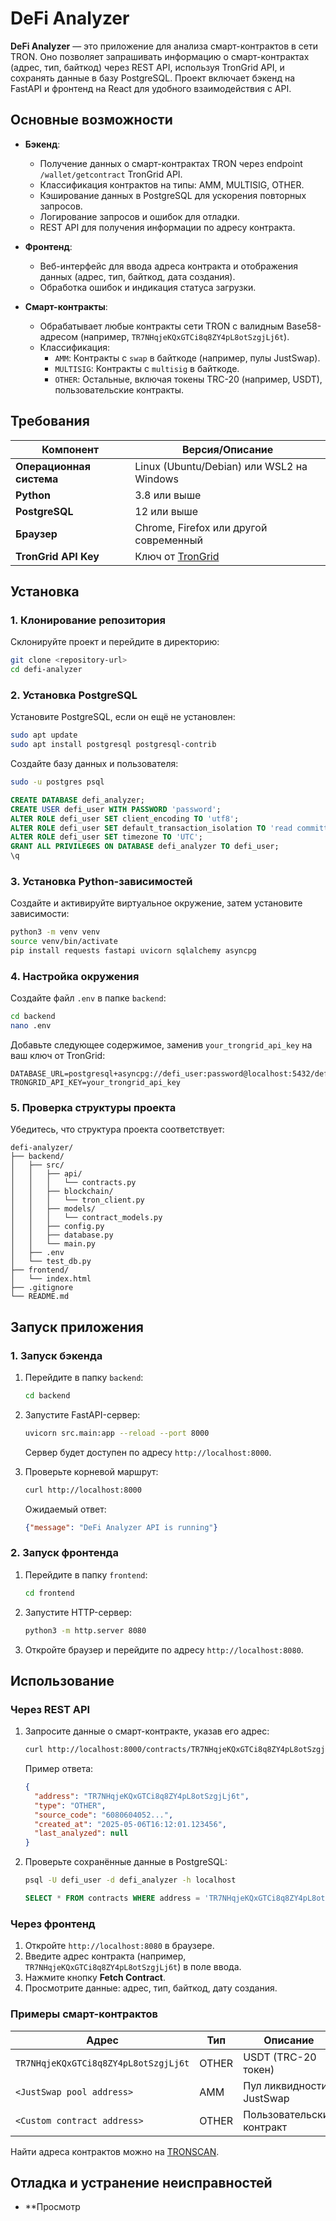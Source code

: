 
# DeFi Analyzer

**DeFi Analyzer** — это приложение для анализа смарт-контрактов в сети TRON. Оно позволяет запрашивать информацию о смарт-контрактах (адрес, тип, байткод) через REST API, используя TronGrid API, и сохранять данные в базу PostgreSQL. Проект включает бэкенд на FastAPI и фронтенд на React для удобного взаимодействия с API.

## Основные возможности

- **Бэкенд**:
  - Получение данных о смарт-контрактах TRON через endpoint `/wallet/getcontract` TronGrid API.
  - Классификация контрактов на типы: AMM, MULTISIG, OTHER.
  - Кэширование данных в PostgreSQL для ускорения повторных запросов.
  - Логирование запросов и ошибок для отладки.
  - REST API для получения информации по адресу контракта.

- **Фронтенд**:
  - Веб-интерфейс для ввода адреса контракта и отображения данных (адрес, тип, байткод, дата создания).
  - Обработка ошибок и индикация статуса загрузки.

- **Смарт-контракты**:
  - Обрабатывает любые контракты сети TRON с валидным Base58-адресом (например, `TR7NHqjeKQxGTCi8q8ZY4pL8otSzgjLj6t`).
  - Классификация:
    - `AMM`: Контракты с `swap` в байткоде (например, пулы JustSwap).
    - `MULTISIG`: Контракты с `multisig` в байткоде.
    - `OTHER`: Остальные, включая токены TRC-20 (например, USDT), пользовательские контракты.

## Требования

| Компонент           | Версия/Описание                              |
|---------------------|----------------------------------------------|
| **Операционная система** | Linux (Ubuntu/Debian) или WSL2 на Windows |
| **Python**          | 3.8 или выше                                 |
| **PostgreSQL**      | 12 или выше                                  |
| **Браузер**         | Chrome, Firefox или другой современный       |
| **TronGrid API Key**| Ключ от [TronGrid](https://www.trongrid.io/) |

## Установка

### 1. Клонирование репозитория
Склонируйте проект и перейдите в директорию:

```bash
git clone <repository-url>
cd defi-analyzer
```

### 2. Установка PostgreSQL
Установите PostgreSQL, если он ещё не установлен:

```bash
sudo apt update
sudo apt install postgresql postgresql-contrib
```

Создайте базу данных и пользователя:

```bash
sudo -u postgres psql
```

```sql
CREATE DATABASE defi_analyzer;
CREATE USER defi_user WITH PASSWORD 'password';
ALTER ROLE defi_user SET client_encoding TO 'utf8';
ALTER ROLE defi_user SET default_transaction_isolation TO 'read committed';
ALTER ROLE defi_user SET timezone TO 'UTC';
GRANT ALL PRIVILEGES ON DATABASE defi_analyzer TO defi_user;
\q
```

### 3. Установка Python-зависимостей
Создайте и активируйте виртуальное окружение, затем установите зависимости:

```bash
python3 -m venv venv
source venv/bin/activate
pip install requests fastapi uvicorn sqlalchemy asyncpg
```

### 4. Настройка окружения
Создайте файл `.env` в папке `backend`:

```bash
cd backend
nano .env
```

Добавьте следующее содержимое, заменив `your_trongrid_api_key` на ваш ключ от TronGrid:

```
DATABASE_URL=postgresql+asyncpg://defi_user:password@localhost:5432/defi_analyzer
TRONGRID_API_KEY=your_trongrid_api_key
```

### 5. Проверка структуры проекта
Убедитесь, что структура проекта соответствует:

```
defi-analyzer/
├── backend/
│   ├── src/
│   │   ├── api/
│   │   │   └── contracts.py
│   │   ├── blockchain/
│   │   │   └── tron_client.py
│   │   ├── models/
│   │   │   └── contract_models.py
│   │   ├── config.py
│   │   ├── database.py
│   │   └── main.py
│   ├── .env
│   └── test_db.py
├── frontend/
│   └── index.html
├── .gitignore
└── README.md
```

## Запуск приложения

### 1. Запуск бэкенда
1. Перейдите в папку `backend`:

   ```bash
   cd backend
   ```

2. Запустите FastAPI-сервер:

   ```bash
   uvicorn src.main:app --reload --port 8000
   ```

   Сервер будет доступен по адресу `http://localhost:8000`.

3. Проверьте корневой маршрут:

   ```bash
   curl http://localhost:8000
   ```

   Ожидаемый ответ:

   ```json
   {"message": "DeFi Analyzer API is running"}
   ```

### 2. Запуск фронтенда
1. Перейдите в папку `frontend`:

   ```bash
   cd frontend
   ```

2. Запустите HTTP-сервер:

   ```bash
   python3 -m http.server 8080
   ```

3. Откройте браузер и перейдите по адресу `http://localhost:8080`.

## Использование

### Через REST API
1. Запросите данные о смарт-контракте, указав его адрес:

   ```bash
   curl http://localhost:8000/contracts/TR7NHqjeKQxGTCi8q8ZY4pL8otSzgjLj6t
   ```

   Пример ответа:

   ```json
   {
     "address": "TR7NHqjeKQxGTCi8q8ZY4pL8otSzgjLj6t",
     "type": "OTHER",
     "source_code": "6080604052...",
     "created_at": "2025-05-06T16:12:01.123456",
     "last_analyzed": null
   }
   ```

2. Проверьте сохранённые данные в PostgreSQL:

   ```bash
   psql -U defi_user -d defi_analyzer -h localhost
   ```

   ```sql
   SELECT * FROM contracts WHERE address = 'TR7NHqjeKQxGTCi8q8ZY4pL8otSzgjLj6t';
   ```

### Через фронтенд
1. Откройте `http://localhost:8080` в браузере.
2. Введите адрес контракта (например, `TR7NHqjeKQxGTCi8q8ZY4pL8otSzgjLj6t`) в поле ввода.
3. Нажмите кнопку **Fetch Contract**.
4. Просмотрите данные: адрес, тип, байткод, дату создания.

### Примеры смарт-контрактов
| Адрес                              | Тип       | Описание                     |
|------------------------------------|-----------|------------------------------|
| `TR7NHqjeKQxGTCi8q8ZY4pL8otSzgjLj6t` | OTHER     | USDT (TRC-20 токен)          |
| `<JustSwap pool address>`          | AMM       | Пул ликвидности JustSwap     |
| `<Custom contract address>`        | OTHER     | Пользовательский контракт    |

Найти адреса контрактов можно на [TRONSCAN](https://tronscan.org/).

## Отладка и устранение неисправностей

- **Просмотр